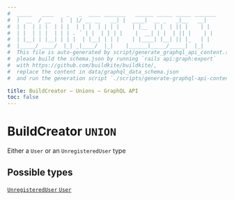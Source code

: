 ```yaml
---
#  _____   ____    _   _  ____ _______   ______ _____ _____ _______
#  |  __  / __   |  | |/ __ __   __| |  ____|  __ _   _|__   __|
#  | |  | | |  | | |  | | |  | | | |    | |__  | |  | || |    | |
#  | |  | | |  | | | . ` | |  | | | |    |  __| | |  | || |    | |
#  | |__| | |__| | | |  | |__| | | |    | |____| |__| || |_   | |
#  |_____/ ____/  |_| _|____/  |_|    |______|_____/_____|  |_|
#  This file is auto-generated by script/generate_graphql_api_content.sh,
#  please build the schema.json by running `rails api:graph:export`
#  with https://github.com/buildkite/buildkite/,
#  replace the content in data/graphql_data_schema.json
#  and run the generation script `./scripts/generate-graphql-api-content.sh`.

title: BuildCreator – Unions – GraphQL API
toc: false
---
```

<!-- vale off -->
<h1 class="has-pills" data-algolia-exclude>
  BuildCreator
  <span class="pill pill--union pill--normal-case pill--large"><code>UNION</code></span>
</h1>
<!-- vale on -->


Either a `User` or an `UnregisteredUser` type







<h2 data-algolia-exclude>Possible types</h2>
<div><a href="/docs/apis/graphql/schemas/object/unregistereduser" class="pill pill--object pill--normal-case pill--large" title="Go to OBJECT UnregisteredUser">
  <code>UnregisteredUser</code>
</a>
<a href="/docs/apis/graphql/schemas/object/user" class="pill pill--object pill--normal-case pill--large" title="Go to OBJECT User">
  <code>User</code>
</a>
</div>
